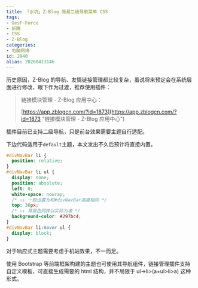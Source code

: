 ```yaml
---
title: 「水坑」Z-Blog 简易二级导航菜单 CSS
tags:
- GesF-Force
- 折腾
- CSS
- Z-Blog
categories:
- 电脑网络
id: 2940
alias: 20200413146
---
```


历史原因，Z-Blog 的导航、友情链接管理都比较复杂，虽说将来预定会在系统层面进行修改，眼下作为过渡，推荐使用插件：

<!--more-->

> 链接模块管理 - Z-Blog 应用中心：
>
> [https://app.zblogcn.com/?id=1873](https://app.zblogcn.com/?id=1873 "链接模块管理 - Z-Blog 应用中心")

插件目前已支持二级导航，只是前台效果需要主题自行适配。

下边代码适用于`default`主题，本文发出不久后预计将直接内置。

```css
#divNavBar li {
  position: relative;
}
#divNavBar li ul {
  display: none;
  position: absolute;
  left: 0;
  white-space: nowrap;
  /* ↓↓ 一般设置为和#divNavBar高度相同 */
  top: 36px;
  /* ↓↓ 背景色同样以实际为准 */
  background-color: #297bc4;
}
#divNavBar li:hover ul {
  display: block;
}
```

对于响应式主题需要考虑手机站效果，不一而足。

使用 Bootstrap 等前端框架构建的主题也可使用其导航组件，链接管理插件支持自定义模板，可直接生成需要的 html 结构，并不局限于 ul->li>(a+ul>li>a) 这种形式。

<!--2940-->
